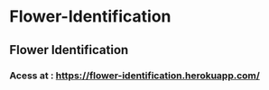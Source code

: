# Flower-Identification
## Flower Identification
### Acess at : https://flower-identification.herokuapp.com/

